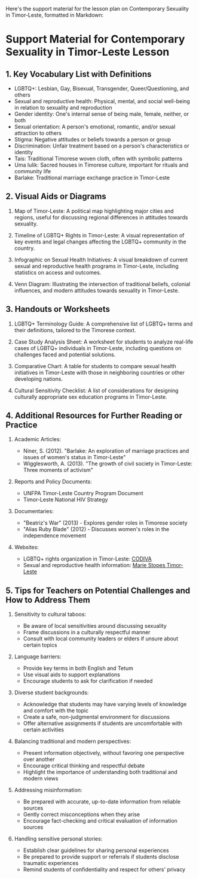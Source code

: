 Here's the support material for the lesson plan on Contemporary Sexuality in Timor-Leste, formatted in Markdown:

# Support Material for Contemporary Sexuality in Timor-Leste Lesson

## 1. Key Vocabulary List with Definitions

- LGBTQ+: Lesbian, Gay, Bisexual, Transgender, Queer/Questioning, and others
- Sexual and reproductive health: Physical, mental, and social well-being in relation to sexuality and reproduction
- Gender identity: One's internal sense of being male, female, neither, or both
- Sexual orientation: A person's emotional, romantic, and/or sexual attraction to others
- Stigma: Negative attitudes or beliefs towards a person or group
- Discrimination: Unfair treatment based on a person's characteristics or identity
- Tais: Traditional Timorese woven cloth, often with symbolic patterns
- Uma lulik: Sacred houses in Timorese culture, important for rituals and community life
- Barlake: Traditional marriage exchange practice in Timor-Leste

## 2. Visual Aids or Diagrams

1. Map of Timor-Leste: A political map highlighting major cities and regions, useful for discussing regional differences in attitudes towards sexuality.

2. Timeline of LGBTQ+ Rights in Timor-Leste: A visual representation of key events and legal changes affecting the LGBTQ+ community in the country.

3. Infographic on Sexual Health Initiatives: A visual breakdown of current sexual and reproductive health programs in Timor-Leste, including statistics on access and outcomes.

4. Venn Diagram: Illustrating the intersection of traditional beliefs, colonial influences, and modern attitudes towards sexuality in Timor-Leste.

## 3. Handouts or Worksheets

1. LGBTQ+ Terminology Guide: A comprehensive list of LGBTQ+ terms and their definitions, tailored to the Timorese context.

2. Case Study Analysis Sheet: A worksheet for students to analyze real-life cases of LGBTQ+ individuals in Timor-Leste, including questions on challenges faced and potential solutions.

3. Comparative Chart: A table for students to compare sexual health initiatives in Timor-Leste with those in neighboring countries or other developing nations.

4. Cultural Sensitivity Checklist: A list of considerations for designing culturally appropriate sex education programs in Timor-Leste.

## 4. Additional Resources for Further Reading or Practice

1. Academic Articles:
   - Niner, S. (2012). "Barlake: An exploration of marriage practices and issues of women's status in Timor-Leste"
   - Wigglesworth, A. (2013). "The growth of civil society in Timor-Leste: Three moments of activism"

2. Reports and Policy Documents:
   - UNFPA Timor-Leste Country Program Document
   - Timor-Leste National HIV Strategy

3. Documentaries:
   - "Beatriz's War" (2013) - Explores gender roles in Timorese society
   - "Alias Ruby Blade" (2012) - Discusses women's roles in the independence movement

4. Websites:
   - LGBTQ+ rights organization in Timor-Leste: [CODIVA](https://www.facebook.com/codivatl/)
   - Sexual and reproductive health information: [Marie Stopes Timor-Leste](https://www.mariestopes.tl/)

## 5. Tips for Teachers on Potential Challenges and How to Address Them

1. Sensitivity to cultural taboos:
   - Be aware of local sensitivities around discussing sexuality
   - Frame discussions in a culturally respectful manner
   - Consult with local community leaders or elders if unsure about certain topics

2. Language barriers:
   - Provide key terms in both English and Tetum
   - Use visual aids to support explanations
   - Encourage students to ask for clarification if needed

3. Diverse student backgrounds:
   - Acknowledge that students may have varying levels of knowledge and comfort with the topic
   - Create a safe, non-judgmental environment for discussions
   - Offer alternative assignments if students are uncomfortable with certain activities

4. Balancing traditional and modern perspectives:
   - Present information objectively, without favoring one perspective over another
   - Encourage critical thinking and respectful debate
   - Highlight the importance of understanding both traditional and modern views

5. Addressing misinformation:
   - Be prepared with accurate, up-to-date information from reliable sources
   - Gently correct misconceptions when they arise
   - Encourage fact-checking and critical evaluation of information sources

6. Handling sensitive personal stories:
   - Establish clear guidelines for sharing personal experiences
   - Be prepared to provide support or referrals if students disclose traumatic experiences
   - Remind students of confidentiality and respect for others' privacy